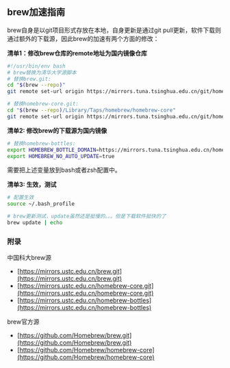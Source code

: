 ## brew加速指南

brew自身是以git项目形式存放在本地，自身更新是通过git pull更新，软件下载则通过额外的下载源，因此brew的加速有两个方面的修改：

**清单1：修改brew仓库的remote地址为国内镜像仓库**

```sh
#!/usr/bin/env bash
# brew替换为清华大学源脚本
# 替换brew.git:
cd "$(brew --repo)"
git remote set-url origin https://mirrors.tuna.tsinghua.edu.cn/git/homebrew/brew.git

# 替换homebrew-core.git:
cd "$(brew --repo)/Library/Taps/homebrew/homebrew-core"
git remote set-url origin https://mirrors.tuna.tsinghua.edu.cn/git/homebrew/homebrew-core.git

```

**清单2: 修改brew的下载源为国内镜像**

```sh
# 替换homebrew-bottles:
export HOMEBREW_BOTTLE_DOMAIN=https://mirrors.tuna.tsinghua.edu.cn/homebrew-bottles
export HOMEBREW_NO_AUTO_UPDATE=true
```
需要把上述变量放到bash或者zsh配置中。


**清单3: 生效，测试**

```sh
# 配置生效
source ~/.bash_profile

# brew更新测试，update虽然还是挺慢的。。。但是下载软件挺快的了
brew update | echo
```


### 附录

中国科大brew源
- [https://mirrors.ustc.edu.cn/brew.git](https://mirrors.ustc.edu.cn/brew.git)
- [https://mirrors.ustc.edu.cn/homebrew-core.git](https://mirrors.ustc.edu.cn/homebrew-core.git)
- [https://mirrors.ustc.edu.cn/homebrew-bottles](https://mirrors.ustc.edu.cn/homebrew-bottles)

brew官方源
- [https://github.com/Homebrew/brew.git](https://github.com/Homebrew/brew.git)
- [https://github.com/Homebrew/homebrew-core](https://github.com/Homebrew/homebrew-core)